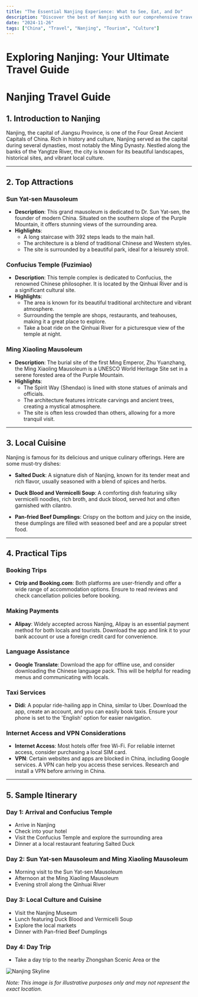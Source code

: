 ```yaml
---
title: "The Essential Nanjing Experience: What to See, Eat, and Do"
description: "Discover the best of Nanjing with our comprehensive travel guide. Explore top attractions, savor local cuisine, and get insider tips for an unforgettable Chinese adventure."
date: "2024-11-26"
tags: ["China", "Travel", "Nanjing", "Tourism", "Culture"]
---
```


# Exploring Nanjing: Your Ultimate Travel Guide

# Nanjing Travel Guide

## 1. Introduction to Nanjing
Nanjing, the capital of Jiangsu Province, is one of the Four Great Ancient Capitals of China. Rich in history and culture, Nanjing served as the capital during several dynasties, most notably the Ming Dynasty. Nestled along the banks of the Yangtze River, the city is known for its beautiful landscapes, historical sites, and vibrant local culture.

---

## 2. Top Attractions

### Sun Yat-sen Mausoleum
- **Description**: This grand mausoleum is dedicated to Dr. Sun Yat-sen, the founder of modern China. Situated on the southern slope of the Purple Mountain, it offers stunning views of the surrounding area.
- **Highlights**:
  - A long staircase with 392 steps leads to the main hall.
  - The architecture is a blend of traditional Chinese and Western styles.
  - The site is surrounded by a beautiful park, ideal for a leisurely stroll.

### Confucius Temple (Fuzimiao)
- **Description**: This temple complex is dedicated to Confucius, the renowned Chinese philosopher. It is located by the Qinhuai River and is a significant cultural site.
- **Highlights**:
  - The area is known for its beautiful traditional architecture and vibrant atmosphere.
  - Surrounding the temple are shops, restaurants, and teahouses, making it a great place to explore.
  - Take a boat ride on the Qinhuai River for a picturesque view of the temple at night.

### Ming Xiaoling Mausoleum
- **Description**: The burial site of the first Ming Emperor, Zhu Yuanzhang, the Ming Xiaoling Mausoleum is a UNESCO World Heritage Site set in a serene forested area of the Purple Mountain.
- **Highlights**:
  - The Spirit Way (Shendao) is lined with stone statues of animals and officials.
  - The architecture features intricate carvings and ancient trees, creating a mystical atmosphere.
  - The site is often less crowded than others, allowing for a more tranquil visit.

---

## 3. Local Cuisine
Nanjing is famous for its delicious and unique culinary offerings. Here are some must-try dishes:

- **Salted Duck**: A signature dish of Nanjing, known for its tender meat and rich flavor, usually seasoned with a blend of spices and herbs.
  
- **Duck Blood and Vermicelli Soup**: A comforting dish featuring silky vermicelli noodles, rich broth, and duck blood, served hot and often garnished with cilantro.

- **Pan-fried Beef Dumplings**: Crispy on the bottom and juicy on the inside, these dumplings are filled with seasoned beef and are a popular street food.

---

## 4. Practical Tips

### Booking Trips
- **Ctrip and Booking.com**: Both platforms are user-friendly and offer a wide range of accommodation options. Ensure to read reviews and check cancellation policies before booking.

### Making Payments
- **Alipay**: Widely accepted across Nanjing, Alipay is an essential payment method for both locals and tourists. Download the app and link it to your bank account or use a foreign credit card for convenience.

### Language Assistance
- **Google Translate**: Download the app for offline use, and consider downloading the Chinese language pack. This will be helpful for reading menus and communicating with locals.

### Taxi Services
- **Didi**: A popular ride-hailing app in China, similar to Uber. Download the app, create an account, and you can easily book taxis. Ensure your phone is set to the 'English' option for easier navigation.

### Internet Access and VPN Considerations
- **Internet Access**: Most hotels offer free Wi-Fi. For reliable internet access, consider purchasing a local SIM card.
- **VPN**: Certain websites and apps are blocked in China, including Google services. A VPN can help you access these services. Research and install a VPN before arriving in China.

---

## 5. Sample Itinerary

### Day 1: Arrival and Confucius Temple
- Arrive in Nanjing
- Check into your hotel
- Visit the Confucius Temple and explore the surrounding area
- Dinner at a local restaurant featuring Salted Duck

### Day 2: Sun Yat-sen Mausoleum and Ming Xiaoling Mausoleum
- Morning visit to the Sun Yat-sen Mausoleum
- Afternoon at the Ming Xiaoling Mausoleum
- Evening stroll along the Qinhuai River

### Day 3: Local Culture and Cuisine
- Visit the Nanjing Museum
- Lunch featuring Duck Blood and Vermicelli Soup
- Explore the local markets
- Dinner with Pan-fried Beef Dumplings

### Day 4: Day Trip
- Take a day trip to the nearby Zhongshan Scenic Area or the

<img src="https://source.unsplash.com/1600x900/?Nanjing,cityscape" alt="Nanjing Skyline" loading="lazy">

*Note: This image is for illustrative purposes only and may not represent the exact location.*

